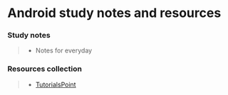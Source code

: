 Android study notes and resources
===================

### <i class="icon-pencil"></i> Study notes

> - Notes for everyday

### <i class="icon-file"></i> Resources collection

> - [TutorialsPoint](http://www.tutorialspoint.com/android/index.htm)
